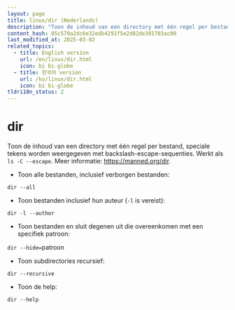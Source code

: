 ```yaml
---
layout: page
title: linux/dir (Nederlands)
description: "Toon de inhoud van een directory met één regel per bestand, speciale tekens worden weergegeven met backslash-escape-sequenties."
content_hash: 05c579a2dc6e32edb4291f5e2d82de391703ac00
last_modified_at: 2025-03-02
related_topics:
  - title: English version
    url: /en/linux/dir.html
    icon: bi bi-globe
  - title: 한국어 version
    url: /ko/linux/dir.html
    icon: bi bi-globe
tldri18n_status: 2
---
```

# dir

Toon de inhoud van een directory met één regel per bestand, speciale tekens worden weergegeven met backslash-escape-sequenties.
Werkt als `ls -C --escape`.
Meer informatie: <https://manned.org/dir>.

- Toon alle bestanden, inclusief verborgen bestanden:

`dir --all`

- Toon bestanden inclusief hun auteur (`-l` is vereist):

`dir -l --author`

- Toon bestanden en sluit degenen uit die overeenkomen met een specifiek patroon:

`dir --hide=`<span class="tldr-var badge badge-pill bg-dark-lm bg-white-dm text-white-lm text-dark-dm font-weight-bold">patroon</span>

- Toon subdirectories recursief:

`dir --recursive`

- Toon de help:

`dir --help`
